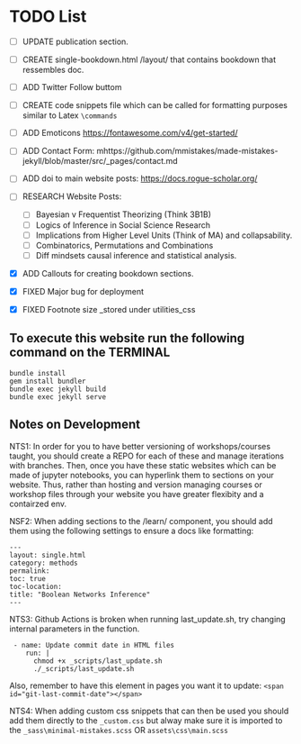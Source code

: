 # TODO List
- [ ] UPDATE publication section. 
- [ ] CREATE single-bookdown.html /layout/ that contains bookdown that ressembles doc.  	
- [ ] ADD Twitter Follow buttom
- [ ] CREATE code snippets file which can be called for formatting purposes similar to Latex `\commands`
- [ ] ADD Emoticons https://fontawesome.com/v4/get-started/
- [ ] ADD Contact Form: mhttps://github.com/mmistakes/made-mistakes-jekyll/blob/master/src/_pages/contact.md
- [ ] ADD doi to main website posts:  https://docs.rogue-scholar.org/


- [ ] RESEARCH Website Posts:
	-	[ ] Bayesian v Frequentist Theorizing (Think 3B1B)
	-	[ ] Logics of Inference in Social Science Research
	-	[ ] Implications from Higher Level Units (Think of MA) and collapsability.
	-	[ ] Combinatorics, Permutations and Combinations
	-	[ ] Diff mindsets causal inference and statistical analysis.
- [X] ADD Callouts for creating bookdown sections. 
- [X] FIXED Major bug for deployment
- [X] FIXED Footnote size _stored under utilities_css

## To execute this website run the following command on the TERMINAL

```
bundle install
gem install bundler
bundle exec jekyll build
bundle exec jekyll serve 
```


## Notes on Development 
NTS1: In order for you to have better versioning of workshops/courses taught,  you should create a REPO for each of these and manage iterations with branches. Then, once you have these static websites which can be made of jupyter notebooks, you can hyperlink them to sections on your website. Thus, rather than hosting and version managing courses or workshop files through your website you have greater flexibity and a contairzed env. 

NSF2: When adding sections to the /learn/ component, you should add them using the following settings to ensure a docs like formatting:
```
---
layout: single.html
category: methods 
permalink:
toc: true
toc-location:
title: "Boolean Networks Inference"
---
```

NTS3: Github Actions is broken when running last_update.sh, try changing internal parameters in the function. 
```
 - name: Update commit date in HTML files
    run: |
      chmod +x _scripts/last_update.sh
      ./_scripts/last_update.sh
```
 Also, remember to have this <span> element in pages you want it to update:
`<span id="git-last-commit-date"></span>`

NTS4: When  adding custom css snippets that can then be used you should add them directly to the `_custom.css` but alway make sure it is imported to the `_sass\minimal-mistakes.scss` OR `assets\css\main.scss`